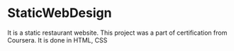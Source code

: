 # StaticWebDesign
It is a static restaurant website. This project was a part of certification from Coursera.
It is done in HTML, CSS
